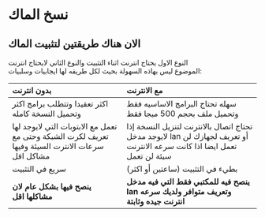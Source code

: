 # نسخ الماك

## الان هناك طريقتين لتثبيت الماك

النوع الاول يحتاج انترنت اثناء التثبيت والنوع الثاني لايحتاج انترنت  
 الموضوع ليس بهاذه السهولة بحيث لكل طريقه لها ايجابيات وسلبيات:

| بدون انترنت | مع الانترنت |
| :--- | :--- |
| اكثر تعقيدا وتتطلب برامج اكثر وتحميل النسخة كامله | سهله تحتاج البرامج الاساسيه فقط وتحميل ملف بحجم 500 ميجا فقط |
| تعمل مع الابتوبات التي لايوجد لها تعريف لكرت الشبكة وحتى مع سرعات الانترت السيئة وفيها مشاكل اقل | تحتاج اتصال بالانترنت لتنزيل النسخة إذا لايوجد مدخل lan أو تعريف لجهازك لن تعمل ايضا اذا كانت سرعه الانترنت سيئة لن تعمل |
| سريع في التثبيت | بطيء في التثبيت \(ساعتين أو اكثر\) |
| **ينصح فيها بشكل عام لان مشاكلها اقل** | **ينصح فيه للمكتبي فقط التي فيه مدخل lan وتعريف متوافر ولديك سرعه انترنت جيده وثابتة** |





